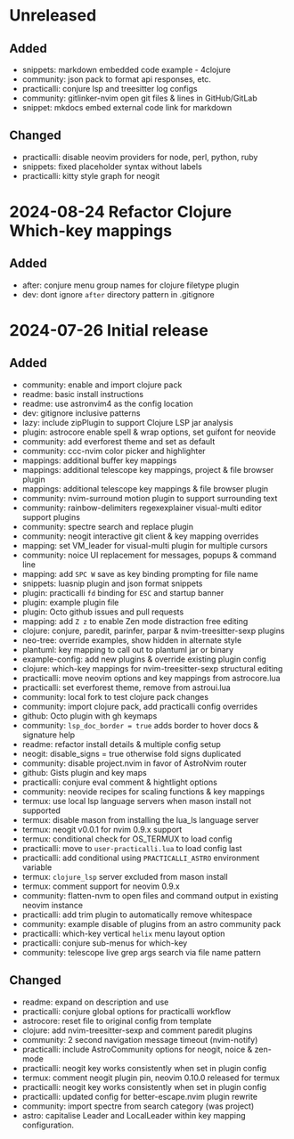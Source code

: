 # Unreleased

## Added
- snippets: markdown embedded code example - 4clojure
- community: json pack to format api responses, etc.
- practicalli: conjure lsp and treesitter log configs
- community: gitlinker-nvim open git files & lines in GitHub/GitLab
- snippet: mkdocs embed external code link for markdown

## Changed
- practicalli: disable neovim providers for node, perl, python, ruby
- snippets: fixed placeholder syntax without labels
- practicalli: kitty style graph for neogit


# 2024-08-24 Refactor Clojure Which-key mappings

## Added
- after: conjure menu group names for clojure filetype plugin
- dev: dont ignore `after` directory pattern in .gitignore

# 2024-07-26 Initial release

## Added
- community: enable and import clojure pack
- readme: basic install instructions
- readme: use astronvim4 as the config location
- dev: gitignore inclusive patterns
- lazy: include zipPlugin to support Clojure LSP jar analysis
- plugin: astrocore enable spell & wrap options, set guifont for neovide
- community: add everforest theme and set as default
- community: ccc-nvim color picker and highlighter
- mappings: additional buffer key mappings
- mappings: additional telescope key mappings, project & file browser plugin
- mappings: additional telescope key mappings & file browser plugin
- community: nvim-surround motion plugin to support surrounding text
- community: rainbow-delimiters regexexplainer visual-multi editor support plugins
- community: spectre search and replace plugin
- community: neogit interactive git client & key mapping overrides
- mapping: set VM_leader for visual-multi plugin for multiple cursors
- community: noice UI replacement for messages, popups & command line
- mapping: add `SPC W` save as key binding prompting for file name
- snippets: luasnip plugin and json format snippets
- plugin: practicalli `fd` binding for `ESC` and startup banner
- plugin: example plugin file
- plugin: Octo github issues and pull requests
- mapping: add `Z z` to enable Zen mode distraction free editing
- clojure: conjure, paredit, parinfer, parpar & nvim-treesitter-sexp plugins
- neo-tree: override examples, show hidden in alternate style
- plantuml: key mapping to call out to plantuml jar or binary
- example-config: add new plugins & override existing plugin config
- clojure: which-key mappings for nvim-treesitter-sexp structural editing
- practicalli: move neovim options and key mappings from astrocore.lua
- practicalli: set everforest theme, remove from astroui.lua
- community: local fork to test clojure pack changes
- community: import clojure pack, add practicalli config overrides
- github: Octo plugin with <leader>gh keymaps
- community: `lsp_doc_border = true` adds border to hover docs & signature help
- readme: refactor install details & multiple config setup
- neogit: disable_signs = true otherwise fold signs duplicated
- community: disable project.nvim in favor of AstroNvim router
- github: Gists plugin and key maps
- practicalli: conjure eval comment & hightlight options
- community: neovide recipes for scaling functions & key mappings
- termux: use local lsp language servers when mason install not supported
- termux: disable mason from installing the lua_ls language server
- termux: neogit v0.0.1 for nvim 0.9.x support
- termux: conditional check for OS_TERMUX to load config
- practicalli: move to `user-practicalli.lua` to load config last
- practicalli: add conditional using `PRACTICALLI_ASTRO` environment variable
- termux: `clojure_lsp` server excluded from mason install
- termux: comment support for neovim 0.9.x
- community: flatten-nvm to open files and command output in existing neovim instance
- practicalli: add trim plugin to automatically remove whitespace
- community: example disable of plugins from an astro community pack
- practicalli: which-key vertical `helix` menu layout option
- practicalli: conjure sub-menus for which-key
- community: telescope live grep args search via file name pattern

## Changed
- readme: expand on description and use
- practicalli: conjure global options for practicalli workflow
- astrocore: reset file to original config from template
- clojure: add nvim-treesitter-sexp and comment paredit plugins
- community: 2 second navigation message timeout (nvim-notify)
- practicalli: include AstroCommunity options for neogit, noice & zen-mode
- practicalli: neogit key works consistently when set in plugin config
- termux: comment neogit plugin pin, neovim 0.10.0 released for termux
- practicalli: neogit key works consistently when set in plugin config
- practicalli: updated config for better-escape.nvim plugin rewrite
- community: import spectre from search category (was project)
- astro: capitalise Leader and LocalLeader within key mapping configuration.
